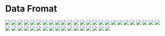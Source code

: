 # Data Fromat

![](https://github.com/ivantusek/Zend-PHP-Certification/blob/master/data_format/001.jpg)
![](https://github.com/ivantusek/Zend-PHP-Certification/blob/master/data_format/002.jpg)
![](https://github.com/ivantusek/Zend-PHP-Certification/blob/master/data_format/002_exp.jpg)
![](https://github.com/ivantusek/Zend-PHP-Certification/blob/master/data_format/003.jpg)
![](https://github.com/ivantusek/Zend-PHP-Certification/blob/master/data_format/004.jpg)
![](https://github.com/ivantusek/Zend-PHP-Certification/blob/master/data_format/005.jpg)
![](https://github.com/ivantusek/Zend-PHP-Certification/blob/master/data_format/006.jpg)
![](https://github.com/ivantusek/Zend-PHP-Certification/blob/master/data_format/007.jpg)
![](https://github.com/ivantusek/Zend-PHP-Certification/blob/master/data_format/008.jpg)
![](https://github.com/ivantusek/Zend-PHP-Certification/blob/master/data_format/09.jpg)
![](https://github.com/ivantusek/Zend-PHP-Certification/blob/master/data_format/010.jpg)
![](https://github.com/ivantusek/Zend-PHP-Certification/blob/master/data_format/011.jpg)
![](https://github.com/ivantusek/Zend-PHP-Certification/blob/master/data_format/012.jpg)
![](https://github.com/ivantusek/Zend-PHP-Certification/blob/master/data_format/013.jpg)
![](https://github.com/ivantusek/Zend-PHP-Certification/blob/master/data_format/013_exp.jpg)
![](https://github.com/ivantusek/Zend-PHP-Certification/blob/master/data_format/014.jpg)
![](https://github.com/ivantusek/Zend-PHP-Certification/blob/master/data_format/015.jpg)
![](https://github.com/ivantusek/Zend-PHP-Certification/blob/master/data_format/015_exp.jpg)
![](https://github.com/ivantusek/Zend-PHP-Certification/blob/master/data_format/016.jpg)
![](https://github.com/ivantusek/Zend-PHP-Certification/blob/master/data_format/017.jpg)
![](https://github.com/ivantusek/Zend-PHP-Certification/blob/master/data_format/018.jpg)
![](https://github.com/ivantusek/Zend-PHP-Certification/blob/master/data_format/019.jpg)
![](https://github.com/ivantusek/Zend-PHP-Certification/blob/master/data_format/020.jpg)
![](https://github.com/ivantusek/Zend-PHP-Certification/blob/master/data_format/021.jpg)
![](https://github.com/ivantusek/Zend-PHP-Certification/blob/master/data_format/022.jpg)
![](https://github.com/ivantusek/Zend-PHP-Certification/blob/master/data_format/023.jpg)
![](https://github.com/ivantusek/Zend-PHP-Certification/blob/master/data_format/024.jpg)
![](https://github.com/ivantusek/Zend-PHP-Certification/blob/master/data_format/025.jpg)
![](https://github.com/ivantusek/Zend-PHP-Certification/blob/master/data_format/026.jpg)
![](https://github.com/ivantusek/Zend-PHP-Certification/blob/master/data_format/027.jpg)
![](https://github.com/ivantusek/Zend-PHP-Certification/blob/master/data_format/027_exp.jpg)
![](https://github.com/ivantusek/Zend-PHP-Certification/blob/master/data_format/028.jpg)
![](https://github.com/ivantusek/Zend-PHP-Certification/blob/master/data_format/029.jpg)
![](https://github.com/ivantusek/Zend-PHP-Certification/blob/master/data_format/029_exp1.jpg)
![](https://github.com/ivantusek/Zend-PHP-Certification/blob/master/data_format/029_exp2.jpg)
![](https://github.com/ivantusek/Zend-PHP-Certification/blob/master/data_format/030.jpg)
![](https://github.com/ivantusek/Zend-PHP-Certification/blob/master/data_format/031.jpg)
![](https://github.com/ivantusek/Zend-PHP-Certification/blob/master/data_format/032.jpg)
![](https://github.com/ivantusek/Zend-PHP-Certification/blob/master/data_format/033.jpg)
![](https://github.com/ivantusek/Zend-PHP-Certification/blob/master/data_format/034.jpg)
![](https://github.com/ivantusek/Zend-PHP-Certification/blob/master/data_format/035.jpg)
![](https://github.com/ivantusek/Zend-PHP-Certification/blob/master/data_format/036.jpg)
